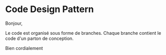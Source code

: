 # Code Design Pattern 


Bonjour, 

Le code est organisé sous forme de branches.
Chaque branche contient le code d'un parton de conception.


Bien cordialement
